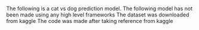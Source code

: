 The following is a cat vs dog prediction model.
The following model has not been made using any high level frameworks
The dataset was downloaded from kaggle
The code was made after taking reference from kaggle

